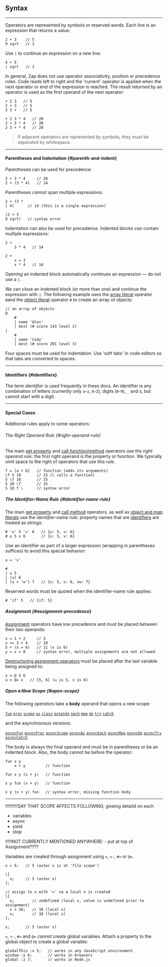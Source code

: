 ## Syntax

---

Operators are represented by symbols or reserved words. Each line is an expression that returns a value:

```
2 + 3    // 5
9 sqrt   // 3
```

Use `|` to continue an expression on a new line:

```
4 + 5
| sqrt   // 3
```

In general, Zap does not use operator associativity, position or precedence rules. Code reads left to right and the 'current' operator is applied when the next operator or end of the expression is reached. The result returned by an operator is used as the first operand of the next operator:

```
+ 2 3   // 5
2 + 3   // 5
2 3 +   // 5

+ 2 3 * 4   // 20
2 + 3 * 4   // 20
2 3 + * 4   // 20
```

> If adjacent operators are represented by symbols, they must be separated by whitespace.

---

#### Parentheses and Indentation {#parenth-and-indent}

Parentheses can be used for precedence:

```
2 + 3 * 4     // 20
2 + (3 * 4)   // 14
```

Parentheses *cannot* span multiple expressions:

```
2 + (3 *
| 4)      // 14 (this is a single expression)

(2 + 3
9 sqrt)   // syntax error   
```

Indentation can also be used for precedence. Indented blocks *can* contain multiple expressions:

```
2 + 
    3 * 4   // 14

2 + 
    x = 3
    x * 4   // 14    
```

Opening an indented block automatically continues an expression &mdash; do not use a `|`.

We can close an indented block (or more than one) and continue the expression with `|`. The following example uses the [array literal](?Literals#arrays) operator `@`and the [object literal](?Literals#objects-and-maps) operator `#` to create an array of objects:

```
// an array of objects
@
    #
    | name 'Alex'
    | best (# score 143 level 2)
| 
    #
    | name 'Cody'
    | best (# score 201 level 3)
```

Four spaces must be used for indentation. Use 'soft tabs' in code editors so that tabs are converted to spaces.

---

#### Identifiers {#identifiers}

The term _identifier_ is used frequently in these docs. An identifier is any combination of letters (currently only `a`-`z`, `A`-`Z`), digits (`0`-`9`), `_` and `$`, but cannot start with a digit. 

---

#### Special Cases

Additional rules apply to some operators:

###### The Right Operand Rule {#right-operand-rule}

The main [get property](?Get-Property) and [call function/method](?Calling-Functions) operators use the _right operand rule_: the first right operand is the property or function. We typically omit space to the right of operators that use this rule.

```
f = [a + b]   // function (adds its arguments)
\f 5 10       // 15 (\ calls a function)
5 \f 10       // 15
5 10 \f       // 15
5 10 f \      // syntax error
```

##### The Identifier-Name Rule {#identifier-name-rule}

The main [get property](?Get-Property) and [call method](?Calling-Functions#calling-methods) operators, as well as [object and map literals](?Literals#objects-and-maps) use the _identifier-name rule_: property names that are [identifiers](#identifiers) are treated as strings:

```
# 'u' 5 'v' 6   // {u: 5, v: 6}
# u 5 v 6       // {u: 5, v: 6}
```

Use an identifier as part of a larger expression (wrapping in parentheses suffices) to avoid this special behavior:

```
u = 'v'

# 
| u 5
| (u) 6
| (u + 'w') 7   // {u: 5, v: 6, vw: 7}
```

Reserved words must be quoted when the identifier-name rule applies:

```
# 'if' 5   // {if: 5}
```

##### Assignment {#assignment-precedence}

[Assignment](?Assignment) operators have low precedence and must be placed between their two operands:

```
x = 1 + 2     // 3
x += 3 + 4    // 10
5 + (x = 6)   // 11 (x is 6)
y = x = 8     // syntax error, multiple assignments are not allowed 
```

[Destructuring assignment operators](?Assignment#destructure-object) must be placed after the last variable being assigned to:

```
x = @ 5 6
u v @= x   // [5, 6] (u is 5, v is 6)
```

##### Open a New Scope {#open-scope}

The following operators take a __body__ operand that opens a new scope:

[`fun`](?Writing-Functions#fun) [`proc`](?Writing-Functions#proc) [`scope`](?Writing-Functions#scope-op) [`as`](?Writing-Functions#as) [`class`](?Classes#class) [`extends`](?Classes#extends) [`each`](?Loops#each) [`map`](?Loops#map) [`do`](?Loops#do) [`try`](?Exceptions#try) [`catch`](?Exceptions#catch) 

and the asynchronous versions:

[`asyncFun`](?Writing-Functions#fun) [`asyncProc`](?Writing-Functions#proc) [`asyncScope`](?Writing-Functions#scope-op) [`asyncAs`](?Writing-Functions#as) [`asyncEach`](?Loops#async-loops) [`asyncMap`](?Loops#async-loops) [`asyncDo`](?Loops#async-loops) [`asyncTry`](?Exceptions#try) [`asyncCatch`](?Exceptions#catch) 

The body is always the final operand and must be in parentheses or be an indented block. Also, the body cannot be before the operator:

```
fun x y
    x + y         // function

fun x y (x + y)   // function

x y fun (x + y)   // function

x y (x + y) fun   // syntax error, missing function body
```

------------
!!!!!!!!!!SAY THAT SCOPE AFFECTS FOLLOWING, giveing detaild on each
- variables
- async
- yield
- stop


!!!!!NOT CURRENTLY MENTIONED ANYWHERE: - put at top of Assignment????

Variables are created through assignment using `=`, `<-`, `#=` or `@=`.

```
x = 5;   // 5 (outer x is at 'file scope')

\[
  x;     // 5 (outer x)
];

// assign to x with '=' so a local x is created
\[
  x;        // undefined (local x, value is undefined prior to assignment)
  x = 10;   // 10 (local x)
  x;        // 10 (local x)
];

x;       // 5 (outer x)
```

`=`, `<-`, `#=` and `@=` _cannot_ create global variables. Attach a property to the global object to create a global variable:

```
globalThis :x 5;   // works in any JavaScript environment
window :y 6;       // works in browsers
global :z 7;       // works in Node.js
```